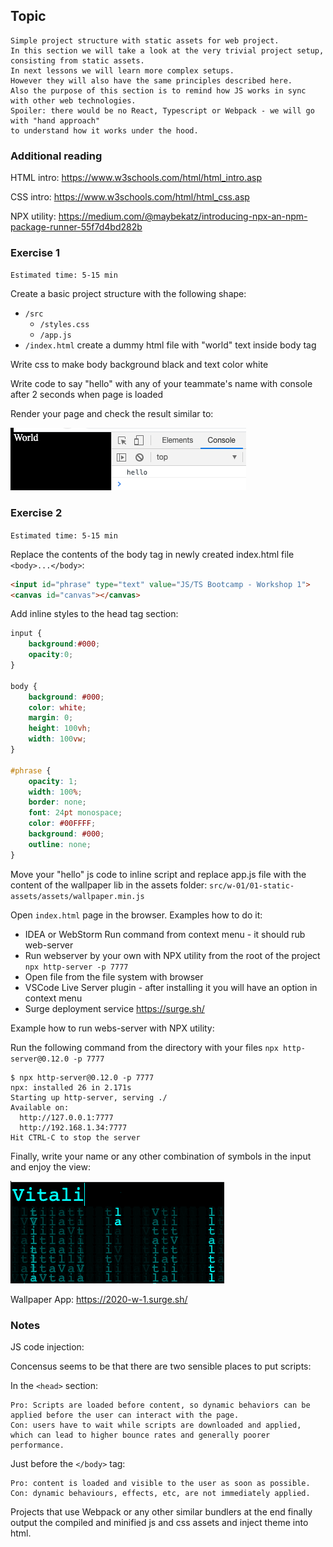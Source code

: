 ## Topic

```text
Simple project structure with static assets for web project.
In this section we will take a look at the very trivial project setup,
consisting from static assets.
In next lessons we will learn more complex setups.
However they will also have the same principles described here.
Also the purpose of this section is to remind how JS works in sync
with other web technologies.
Spoiler: there would be no React, Typescript or Webpack - we will go with "hand approach"
to understand how it works under the hood.
```

### Additional reading

HTML intro: https://www.w3schools.com/html/html_intro.asp

CSS intro: https://www.w3schools.com/html/html_css.asp

NPX utility: https://medium.com/@maybekatz/introducing-npx-an-npm-package-runner-55f7d4bd282b


### Exercise 1

`Estimated time: 5-15 min`

Create a basic project structure with the following shape:
- `/src`
    - `/styles.css`
    - `/app.js` 
- `/index.html` create a dummy html file with "world" text inside body tag
 
Write css to make body background black and text color white

Write code to say "hello" with any of your teammate's name with console after 2 seconds when page is loaded
 
Render your page and check the result similar to:

![image](assets/static-assets-1.png)
 
### Exercise 2

`Estimated time: 5-15 min`
 
Replace the contents of the body tag in newly created index.html file `<body>...</body>`: 

```html
<input id="phrase" type="text" value="JS/TS Bootcamp - Workshop 1">
<canvas id="canvas"></canvas>
```

Add inline styles to the head tag section:
```css
input {
    background:#000;
    opacity:0;
}

body {
    background: #000;
    color: white;
    margin: 0;
    height: 100vh;
    width: 100vw;
}

#phrase {
    opacity: 1;
    width: 100%;
    border: none;
    font: 24pt monospace;
    color: #00FFFF;
    background: #000;
    outline: none;
}
```

Move your "hello" js code to inline script and replace app.js file with the content of the wallpaper lib in the assets folder: 
`src/w-01/01-static-assets/assets/wallpaper.min.js`

Open `index.html` page in the browser. Examples how to do it:

- IDEA or WebStorm Run command from context menu - it should rub web-server
- Run webserver by your own with NPX utility from the root of the project `npx http-server -p 7777`
- Open file from the file system with browser
- VSCode Live Server plugin - after installing it you will have an option in context menu
- Surge deployment service https://surge.sh/

Example how to run webs-server with NPX utility:

Run the following command from the directory with your files `npx http-server@0.12.0 -p 7777`
```shell script
$ npx http-server@0.12.0 -p 7777
npx: installed 26 in 2.171s
Starting up http-server, serving ./
Available on:
  http://127.0.0.1:7777
  http://192.168.1.34:7777
Hit CTRL-C to stop the server
```

Finally, write your name or any other combination of symbols in the input and enjoy the view:

![image](assets/static-assets-2.png)

Wallpaper App: https://2020-w-1.surge.sh/

### Notes


JS code injection:

Concensus seems to be that there are two sensible places to put scripts:

In the `<head>` section:

```
Pro: Scripts are loaded before content, so dynamic behaviors can be applied before the user can interact with the page.
Con: users have to wait while scripts are downloaded and applied, which can lead to higher bounce rates and generally poorer performance.
```

Just before the `</body>` tag:

```
Pro: content is loaded and visible to the user as soon as possible.
Con: dynamic behaviours, effects, etc, are not immediately applied.
```

Projects that use Webpack or any other similar bundlers at the end finally
output the compiled and minified js and css assets and inject theme into html.
